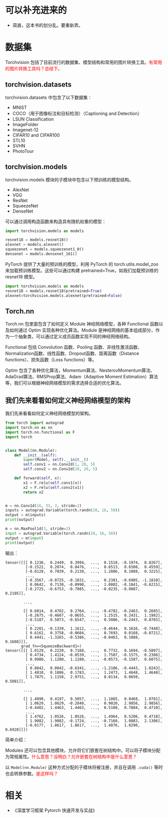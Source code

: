 
# 可以补充进来的

- 简直，这本书的划分乱。要重新弄。


# 数据集

Torchvision 包括了目前流行的数据集、模型结构和常用的图片转换工具。<span style="color:red;">有常用的图片转换工具吗？总结下。</span>

## torchvision.datasets

torchvision.datasets 中包含了以下数据集：

- MNIST
- COCO（用于图像标注和目标检测）（Captioning and Detection）
- LSUN Classification
- ImageFolder
- Imagenet-12
- CIFAR10 and CIFAR100
- STL10
- SVHN
- PhotoTour


## torchvision.models

torchvision.models 模块的子模块中包含以下预训练的模型结构。

- AlexNet
- VGG
- ResNet
- SqueezeNet
- DenseNet



可以通过调用构造函数来构造具有随机权重的模型：

```py
import torchvision.models as models

resnet18 = models.resnet18()
alexnet = models.alexnet()
squeezenet = models.squeezenet1_0()
densenet = models.densenet_161()
```

PyTorch 提供了大量的预训练的模型，利用 PyTorch 的 torch.utils.model_zoo 来加载预训练模型。这些可以通过构建 pretrained=True，如我们加载预训练的 resnet18 模型。

```py
import torchvision.models as models
resnet18 = models.resnet18(pretrained=True)
alexnet=torchvision.models.alexnet(pretrained=False)
```

## Torch.nn

Torch.nn 包里面包含了如何定义 Module 神经网络模型，各种 Functional 函数以及如何通过 Optim 实现各种优化算法。Module 是神经网络的基本组成部分，作为一个抽象类，可以通过定义成员函数实现不同的神经网络结构。

Functional 包括 Convolution 函数、Pooling 函数、非线性激活函数、Normalization函数、线性函数、Dropout函数、距离函数（Distance functions）、损失函数（Loss functions）等。

Optim 包含了各种优化算法，Momentum算法、NesterovMomentum算法、AdaGrad算法、RMSProp算法、Adam（Adaptive Moment Estimation）算法等，我们可以根据神经网络模型的需求选择合适的优化算法。

## 我们先来看看如何定义神经网络模型的架构



我们先来看看如何定义神经网络模型的架构。

```py
from torch import autograd
import torch.nn as nn
import torch.nn.functional as F
import torch


class Model(nn.Module):
    def __init__(self):
        super(Model, self).__init__()
        self.conv1 = nn.Conv2d(1, 20, 5)
        self.conv2 = nn.Conv2d(20, 20, 5)

    def forward(self, x):
        x1 = F.relu(self.conv1(x))
        x2 = F.relu(self.conv2(x1))
        return x2


m = nn.Conv1d(16, 33, 3, stride=2)
inputs = autograd.Variable(torch.randn(20, 16, 50))
output = m(inputs)
print(output)

m = nn.MaxPool1d(3, stride=2)
input = autograd.Variable(torch.randn(20, 16, 50))
output = m(input)
print(output)
```

输出：

```
tensor([[[ 0.1236,  0.2449,  0.3994,  ...,  0.1510, -0.1974,  0.8267],
         [-0.1522,  0.2074,  0.8476,  ...,  0.6513,  0.6508,  0.4559],
         [-0.0128,  0.7039,  0.2138,  ...,  1.2886,  0.1088,  0.3225],
         ...,
         [-0.3567, -0.0725, -0.1031,  ...,  0.2381, -0.6905, -1.1810],
         [ 0.0642,  0.7130, -0.0990,  ...,  1.0802, -0.1841, -0.6215],
         [-0.2725, -0.6753, -0.7085,  ..., -0.0235, -0.0887,  0.2105]],

        ...,

        [[ 0.6814,  0.4702,  0.2764,  ..., -0.4782, -0.2463,  0.2685],
         [-0.2675, -0.4607, -0.0655,  ...,  1.2515,  0.2431,  1.1982],
         [-0.5187,  0.5073, -0.6547,  ...,  0.5086, -0.2443,  0.8765],
         ...,
         [ 0.2201, -0.1339,  1.1612,  ..., -0.4644,  0.1616, -0.7448],
         [ 0.6162,  0.3758, -0.0604,  ...,  0.7693,  0.0168, -0.0721],
         [ 0.4441, -1.3265, -0.5386,  ..., -0.0463,  0.1088,  0.1608]]],
       grad_fn=<SqueezeBackward1>)
tensor([[[ 1.0129,  0.2220,  0.7168,  ...,  0.7732,  0.1694, -0.5897],
         [ 0.4734,  1.4124, -0.0539,  ...,  1.7507, -0.1575,  0.2386],
         [ 0.9980,  1.1280,  1.1280,  ..., -0.0573, -0.1587,  0.6075],
         ...,
         [ 0.8042,  0.8042, -0.6341,  ..., -1.2106, -0.4443,  1.0243],
         [ 1.4810,  0.1086,  0.1783,  ...,  1.2473,  1.4648,  1.4648],
         [ 1.7875,  1.1158,  2.9751,  ...,  0.0134,  0.0650,  0.5081]],

        ...,

        [[ 1.4090,  0.4197,  0.5057,  ...,  1.1865,  0.8468,  1.0781],
         [ 1.0629,  1.0629, -0.2840,  ...,  0.9020,  2.9856,  2.9856],
         [-0.4402,  1.4463,  1.4463,  ...,  0.5108,  0.7884,  0.4710],
         ...,
         [ 1.4762,  1.0526,  1.0526,  ...,  1.4964,  0.5206,  0.4718],
         [ 1.9082,  1.9082, -0.1724,  ..., -0.7160,  1.0883,  2.1306],
         [-0.0177,  1.8617,  1.8617,  ...,  1.4076,  1.0290,  0.6920]]])
```

简单介绍：

Modules 还可以包含其他模块，允许将它们嵌套在树结构中。可以将子模块分配为常规属性。<span style="color:red;">什么意思？没明白？允许嵌套在树结构中是什么意思？</span>

以 `Model(nn.Module)` 这种方式分配的子模块将被注册，并且在调用 `.cuda()` 等时也会转换参数。<span style="color:red;">是这样吗？</span>



# 相关

- 《深度学习框架 Pytorch 快速开发与实战》

